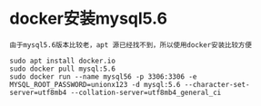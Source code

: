 # docker安装mysql5.6
`由于mysql5.6版本比较老，apt 源已经找不到，所以使用docker安装比较方便`
```shell
sudo apt install docker.io
sudo docker pull mysql:5.6
sudo docker run --name mysql56 -p 3306:3306 -e MYSQL_ROOT_PASSWORD=unionx123 -d mysql:5.6 --character-set-server=utf8mb4 --collation-server=utf8mb4_general_ci 
```
